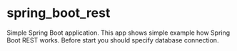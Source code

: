 # spring_boot_rest
Simple Spring Boot application. This app shows simple example how Spring Boot REST works. Before start you should specify database connection.
